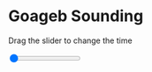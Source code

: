 <h1>Goageb Sounding</h1>
<p>Drag the slider to change the time</p>

<div class="slidecontainer">
<input oninput='setImage(this)' class="slider" type="range" min="0" max="4" value="0" step="1" />
<img id='img'/>
</div>

<script>
var img = document.getElementById('img');
var img_array = ['/assets/images/skwt/skd_goageb_wrfout_d01_2020-04-29_12:00:00.png',
'/assets/images/skwt/skd_goageb_wrfout_d01_2020-04-29_18:00:00.png',
'/assets/images/skwt/skd_goageb_wrfout_d01_2020-04-30_00:00:00.png',
'/assets/images/skwt/skd_goageb_wrfout_d01_2020-04-30_06:00:00.png',];
function setImage(obj)
{
        var value = obj.value;
        img.src = img_array[value];

}
</script>
